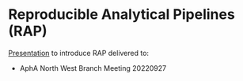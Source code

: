 # Reproducible Analytical Pipelines (RAP)

[Presentation](https://cdu-data-science-team.github.io/presentations/2022-09-27%20reproducible-analytical-pipeline/Reproducible-Analytical-Pipeline.html#1) to introduce RAP delivered to:

* AphA North West Branch Meeting 20220927

